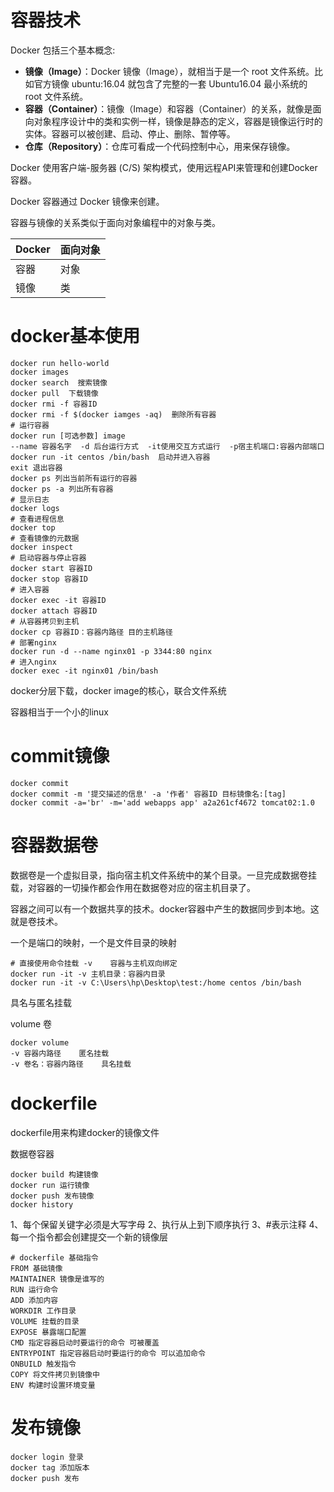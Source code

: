 # 容器技术

Docker 包括三个基本概念:

- **镜像（Image）**：Docker 镜像（Image），就相当于是一个 root 文件系统。比如官方镜像 ubuntu:16.04 就包含了完整的一套 Ubuntu16.04 最小系统的 root 文件系统。
- **容器（Container）**：镜像（Image）和容器（Container）的关系，就像是面向对象程序设计中的类和实例一样，镜像是静态的定义，容器是镜像运行时的实体。容器可以被创建、启动、停止、删除、暂停等。
- **仓库（Repository）**：仓库可看成一个代码控制中心，用来保存镜像。

Docker 使用客户端-服务器 (C/S) 架构模式，使用远程API来管理和创建Docker容器。

Docker 容器通过 Docker 镜像来创建。

容器与镜像的关系类似于面向对象编程中的对象与类。

| Docker | 面向对象 |
| :----- | :------- |
| 容器   | 对象     |
| 镜像   | 类       |

# docker基本使用

```shell
docker run hello-world
docker images
docker search  搜索镜像
docker pull  下载镜像
docker rmi -f 容器ID
docker rmi -f $(docker iamges -aq)  删除所有容器
# 运行容器
docker run [可选参数] image
--name 容器名字  -d 后台运行方式  -it使用交互方式运行  -p宿主机端口:容器内部端口
docker run -it centos /bin/bash  启动并进入容器
exit 退出容器
docker ps 列出当前所有运行的容器
docker ps -a 列出所有容器
# 显示日志
docker logs
# 查看进程信息
docker top
# 查看镜像的元数据
docker inspect
# 启动容器与停止容器
docker start 容器ID
docker stop 容器ID
# 进入容器
docker exec -it 容器ID
docker attach 容器ID
# 从容器拷贝到主机
docker cp 容器ID：容器内路径 目的主机路径
# 部署nginx
docker run -d --name nginx01 -p 3344:80 nginx
# 进入nginx
docker exec -it nginx01 /bin/bash
```

docker分层下载，docker image的核心，联合文件系统

容器相当于一个小的linux

# commit镜像

```shell
docker commit
docker commit -m '提交描述的信息' -a '作者' 容器ID 目标镜像名:[tag]
docker commit -a='br' -m='add webapps app' a2a261cf4672 tomcat02:1.0
```

# 容器数据卷

数据卷是一个虚拟目录，指向宿主机文件系统中的某个目录。一旦完成数据卷挂载，对容器的一切操作都会作用在数据卷对应的宿主机目录了。

容器之间可以有一个数据共享的技术。docker容器中产生的数据同步到本地。这就是卷技术。

一个是端口的映射，一个是文件目录的映射

```shell
# 直接使用命令挂载 -v    容器与主机双向绑定
docker run -it -v 主机目录：容器内目录
docker run -it -v C:\Users\hp\Desktop\test:/home centos /bin/bash
```

具名与匿名挂载

volume 卷

```shell
docker volume
-v 容器内路径    匿名挂载
-v 卷名：容器内路径    具名挂载
```

# dockerfile

dockerfile用来构建docker的镜像文件

数据卷容器

```shell
docker build 构建镜像
docker run 运行镜像
docker push 发布镜像
docker history 
```

1、每个保留关键字必须是大写字母    2、执行从上到下顺序执行   3、#表示注释   4、每一个指令都会创建提交一个新的镜像层

```shell
# dockerfile 基础指令
FROM 基础镜像
MAINTAINER 镜像是谁写的
RUN 运行命令
ADD 添加内容
WORKDIR 工作目录
VOLUME 挂载的目录
EXPOSE 暴露端口配置
CMD 指定容器启动时要运行的命令 可被覆盖
ENTRYPOINT 指定容器启动时要运行的命令 可以追加命令
ONBUILD 触发指令
COPY 将文件拷贝到镜像中
ENV 构建时设置环境变量
```

# 发布镜像

```shell
docker login 登录
docker tag 添加版本
docker push 发布
```

